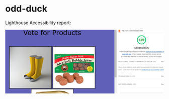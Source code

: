 # odd-duck

Lighthouse Accessibility report:

![accesibility rating](img/CaptureAccessibility.JPG "accessibility rating")

